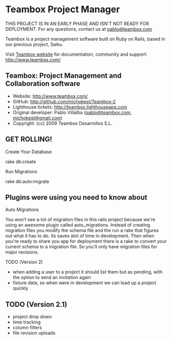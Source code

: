 Teambox Project Manager
================================

THIS PROJECT IS IN AN EARLY PHASE AND ISN'T NOT READY FOR DEPLOYMENT.
For any questions, contact us at pablo@teambox.com

Teambox is a project management software built on Ruby on Rails,
based in our previous project, Saiku.

Visit [Teambox website](http://www.teambox.com/ "Project Management")
for documentation, community and support: <http://www.teambox.com/>

Teambox: Project Management and Collaboration software
-------

- Website: <http://www.teambox.com/>
- GitHub: <http://github.com/michokest/Teambox-2>
- Lighthouse tickets: <http://teambox.lighthouseapp.com>
- Original developer: Pablo Villalba (pablo@teambox.com, michokest@gmail.com)
- Copyright: (cc) 2009 Teambox Desarrollos S.L.

GET ROLLING!
-------

Create Your Database 

rake db:create

Run Migrations

rake db:auto:migrate


Plugins were using you need to know about
-------

Auto Migrations

You won't see a-lot of migration files in this rails project because we're
using an awesome plugin called auto_migrations. Instead of creating migration
files you modify the schema file and the run a rake that figures out what it 
has to do. Its saves alot of time in development. Then when you're ready to
share you app for deployment there is a rake to convert your current schema
to a migration file. So you'll only have migration files for major revisions.

TODO (Version 2)

* when adding a user to a project it should list them but as pending, with the option to send an invitation again
* fixture data, so when were in development we can load up a project quickly

TODO (Version 2.1)
-------

* project drop down
* time tracking
* column filters
* file revision uploads
